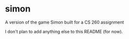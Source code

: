 # simon

A version of the game Simon built for a CS 260 assignment

I don't plan to add anything else to this README (for now).